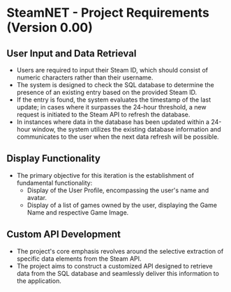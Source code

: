 # SteamNET - Project Requirements (Version 0.00)

## User Input and Data Retrieval

- Users are required to input their Steam ID, which should consist of numeric characters rather than their username.
- The system is designed to check the SQL database to determine the presence of an existing entry based on the provided Steam ID.
- If the entry is found, the system evaluates the timestamp of the last update; in cases where it surpasses the 24-hour threshold, a new request is initiated to the Steam API to refresh the database.
- In instances where data in the database has been updated within a 24-hour window, the system utilizes the existing database information and communicates to the user when the next data refresh will be possible.

## Display Functionality

- The primary objective for this iteration is the establishment of fundamental functionality:
  - Display of the User Profile, encompassing the user's name and avatar.
  - Display of a list of games owned by the user, displaying the Game Name and respective Game Image.

## Custom API Development

- The project's core emphasis revolves around the selective extraction of specific data elements from the Steam API.
- The project aims to construct a customized API designed to retrieve data from the SQL database and seamlessly deliver this information to the application.
